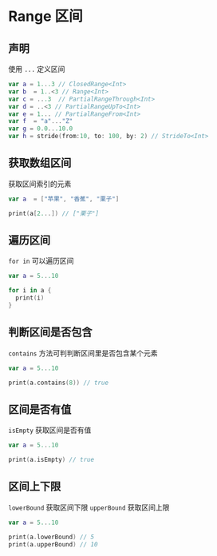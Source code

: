 # Range 区间

## 声明

使用 `...` 定义区间

```swift
var a = 1...3 // ClosedRange<Int>
var b  = 1..<3 // Range<Int>
var c = ...3  // PartialRangeThrough<Int>
var d = ..<3 // PartialRangeUpTo<Int>
var e = 1... // PartialRangeFrom<Int>
var f  = "a"..."Z"
var g = 0.0...10.0
var h = stride(from:10, to: 100, by: 2) // StrideTo<Int>
```

## 获取数组区间

获取区间索引的元素

```swift
var a  = ["苹果", "香蕉", "栗子"]

print(a[2...]) // ["栗子"]
```

## 遍历区间

`for in` 可以遍历区间

```swift
var a = 5...10

for i in a {
  print(i)
}
```

## 判断区间是否包含

`contains` 方法可判判断区间里是否包含某个元素

```swift
var a = 5...10

print(a.contains(8)) // true
```

## 区间是否有值

`isEmpty` 获取区间是否有值

```swift
var a = 5...10

print(a.isEmpty) // true
```

## 区间上下限

`lowerBound` 获取区间下限
`upperBound` 获取区间上限

```swift
var a = 5...10

print(a.lowerBound) // 5
print(a.upperBound) // 10
```
